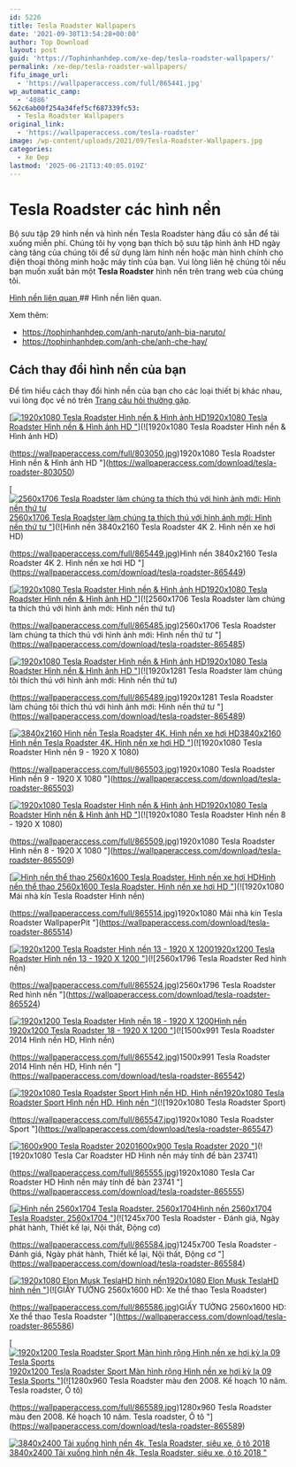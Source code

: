 ```yaml
---
id: 5226
title: Tesla Roadster Wallpapers
date: '2021-09-30T13:54:28+00:00'
author: Top Download
layout: post
guid: 'https://Tophinhanhdep.com/xe-dep/tesla-roadster-wallpapers/'
permalink: /xe-dep/tesla-roadster-wallpapers/
fifu_image_url:
  - 'https://wallpaperaccess.com/full/865441.jpg'
wp_automatic_camp:
  - '4086'
562c6ab00f254a34fef5cf687339fc53:
  - Tesla Roadster Wallpapers
original_link:
  - 'https://wallpaperaccess.com/tesla-roadster'
image: /wp-content/uploads/2021/09/Tesla-Roadster-Wallpapers.jpg
categories:
  - Xe Đẹp
lastmod: '2025-06-21T13:40:05.019Z'
---
```

# Tesla Roadster các hình nền

Bộ sưu tập 29 hình nền và hình nền Tesla Roadster hàng đầu có sẵn để tải xuống miễn phí. Chúng tôi hy vọng bạn thích bộ sưu tập hình ảnh HD ngày càng tăng của chúng tôi để sử dụng làm hình nền hoặc màn hình chính cho điện thoại thông minh hoặc máy tính của bạn. Vui lòng liên hệ chúng tôi nếu bạn muốn xuất bản một **Tesla Roadster** hình nền trên trang web của chúng tôi.

[Hình nền liên quan ](#related) ## Hình nền liên quan.

   
 Xem thêm:

   
- <https://tophinhanhdep.com/anh-naruto/anh-bia-naruto/>
- <https://tophinhanhdep.com/anh-che/anh-che-hay/>

## Cách thay đổi hình nền của bạn

Để tìm hiểu cách thay đổi hình nền của bạn cho các loại thiết bị khác nhau, vui lòng đọc về nó trên [Trang câu hỏi thường gặp](https://tophinhanhdep.com/faq/).

  
[[![1920x1080 Tesla Roadster Hình nền & Hình ảnh HD](https://wallpaperaccess.com/full/865441.jpg)1920x1080 Tesla Roadster Hình nền &amp; Hình ảnh HD "](https://wallpaperaccess.com/download/tesla-roadster-865441)](![1920x1080 Tesla Roadster Hình nền & Hình ảnh HD)

(https://wallpaperaccess.com/full/803050.jpg)1920x1080 Tesla Roadster Hình nền &amp; Hình ảnh HD "](https://wallpaperaccess.com/download/tesla-roadster-803050)

[[![2560x1706 Tesla Roadster làm chúng ta thích thú với hình ảnh mới: Hình nền thứ tư](https://wallpaperaccess.com/full/865446.jpg)2560x1706 Tesla Roadster làm chúng ta thích thú với hình ảnh mới: Hình nền thứ tư "](https://wallpaperaccess.com/download/tesla-roadster-865446)](![Hình nền 3840x2160 Tesla Roadster 4K 2.  Hình nền xe hơi HD)

(https://wallpaperaccess.com/full/865449.jpg)Hình nền 3840x2160 Tesla Roadster 4K 2. Hình nền xe hơi HD "](https://wallpaperaccess.com/download/tesla-roadster-865449)

[[![1920x1080 Tesla Roadster Hình nền & Hình ảnh HD](https://wallpaperaccess.com/full/865483.jpg)1920x1080 Tesla Roadster Hình nền &amp; Hình ảnh HD "](https://wallpaperaccess.com/download/tesla-roadster-865483)](![2560x1706 Tesla Roadster làm chúng ta thích thú với hình ảnh mới: Hình nền thứ tư)

(https://wallpaperaccess.com/full/865485.jpg)2560x1706 Tesla Roadster làm chúng ta thích thú với hình ảnh mới: Hình nền thứ tư "](https://wallpaperaccess.com/download/tesla-roadster-865485)

[[![1920x1080 Tesla Roadster Hình nền & Hình ảnh HD](https://wallpaperaccess.com/full/865487.jpg)1920x1080 Tesla Roadster Hình nền &amp; Hình ảnh HD "](https://wallpaperaccess.com/download/tesla-roadster-865487)](![1920x1281 Tesla Roadster làm chúng tôi thích thú với hình ảnh mới: Hình nền thứ tư)

(https://wallpaperaccess.com/full/865489.jpg)1920x1281 Tesla Roadster làm chúng tôi thích thú với hình ảnh mới: Hình nền thứ tư "](https://wallpaperaccess.com/download/tesla-roadster-865489)

[[![3840x2160 Hình nền Tesla Roadster 4K.  Hình nền xe hơi HD](https://wallpaperaccess.com/full/865491.jpg)3840x2160 Hình nền Tesla Roadster 4K. Hình nền xe hơi HD "](https://wallpaperaccess.com/download/tesla-roadster-865491)](![1920x1080 Tesla Roadster Hình nền 9 - 1920 X 1080)

(https://wallpaperaccess.com/full/865503.jpg)1920x1080 Tesla Roadster Hình nền 9 - 1920 X 1080 "](https://wallpaperaccess.com/download/tesla-roadster-865503)

[[![1920x1080 Tesla Roadster Hình nền & Hình ảnh HD](https://wallpaperaccess.com/full/865505.jpg)1920x1080 Tesla Roadster Hình nền &amp; Hình ảnh HD "](https://wallpaperaccess.com/download/tesla-roadster-865505)](![1920x1080 Tesla Roadster Hình nền 8 - 1920 X 1080)

(https://wallpaperaccess.com/full/865509.jpg)1920x1080 Tesla Roadster Hình nền 8 - 1920 X 1080 "](https://wallpaperaccess.com/download/tesla-roadster-865509)

[[![Hình nền thể thao 2560x1600 Tesla Roadster.  Hình nền xe hơi HD](https://wallpaperaccess.com/full/865511.jpg)Hình nền thể thao 2560x1600 Tesla Roadster. Hình nền xe hơi HD "](https://wallpaperaccess.com/download/tesla-roadster-865511)](![1920x1080 Mái nhà kín Tesla Roadster Hình nền)

(https://wallpaperaccess.com/full/865514.jpg)1920x1080 Mái nhà kín Tesla Roadster WallpaperPit "](https://wallpaperaccess.com/download/tesla-roadster-865514)

[[![1920x1200 Tesla Roadster Hình nền 13 - 1920 X 1200](https://wallpaperaccess.com/full/865519.jpg)1920x1200 Tesla Roadster Hình nền 13 - 1920 X 1200 "](https://wallpaperaccess.com/download/tesla-roadster-865519)](![2560x1796 Tesla Roadster Red hình nền)

(https://wallpaperaccess.com/full/865524.jpg)2560x1796 Tesla Roadster Red hình nền "](https://wallpaperaccess.com/download/tesla-roadster-865524)

[[![1920x1200 Tesla Roadster Hình nền 18 - 1920 X 1200](https://wallpaperaccess.com/full/865528.jpg)Hình nền 1920x1200 Tesla Roadster 18 - 1920 X 1200 "](https://wallpaperaccess.com/download/tesla-roadster-865528)](![1500x991 Tesla Roadster 2014 Hình nền HD, Hình nền)

(https://wallpaperaccess.com/full/865542.jpg)1500x991 Tesla Roadster 2014 Hình nền HD, Hình nền "](https://wallpaperaccess.com/download/tesla-roadster-865542)

[[![1920x1080 Tesla Roadster Sport Hình nền HD.  Hình nền](https://wallpaperaccess.com/full/865545.jpg)1920x1080 Tesla Roadster Sport Hình nền HD. Hình nền "](https://wallpaperaccess.com/download/tesla-roadster-865545)](![1920x1080 Tesla Roadster Sport)

(https://wallpaperaccess.com/full/865547.jpg)1920x1080 Tesla Roadster Sport "](https://wallpaperaccess.com/download/tesla-roadster-865547)

[[![1600x900 Tesla Roadster 2020](https://wallpaperaccess.com/full/865552.jpg)1600x900 Tesla Roadster 2020 "](https://wallpaperaccess.com/download/tesla-roadster-865552)](![1920x1080 Tesla Car Roadster HD Hình nền máy tính để bàn 23741)

(https://wallpaperaccess.com/full/865555.jpg)1920x1080 Tesla Car Roadster HD Hình nền máy tính để bàn 23741 "](https://wallpaperaccess.com/download/tesla-roadster-865555)

[[![Hình nền 2560x1704 Tesla Roadster.  2560x1704](https://wallpaperaccess.com/full/865559.jpg)Hình nền 2560x1704 Tesla Roadster. 2560x1704 "](https://wallpaperaccess.com/download/tesla-roadster-865559)](![1245x700 Tesla Roadster - Đánh giá, Ngày phát hành, Thiết kế lại, Nội thất, Động cơ)

(https://wallpaperaccess.com/full/865584.jpg)1245x700 Tesla Roadster - Đánh giá, Ngày phát hành, Thiết kế lại, Nội thất, Động cơ "](https://wallpaperaccess.com/download/tesla-roadster-865584)

[[![1920x1080 Elon Musk TeslaHD hình nền](https://wallpaperaccess.com/full/851838.jpg)1920x1080 Elon Musk TeslaHD hình nền "](https://wallpaperaccess.com/download/tesla-roadster-851838)](![GIẤY TƯỜNG 2560x1600 HD: Xe thể thao Tesla Roadster)

(https://wallpaperaccess.com/full/865586.jpg)GIẤY TƯỜNG 2560x1600 HD: Xe thể thao Tesla Roadster "](https://wallpaperaccess.com/download/tesla-roadster-865586)

[[![1920x1200 Tesla Roadster Sport Màn hình rộng Hình nền xe hơi kỳ lạ 09 Tesla Sports](https://wallpaperaccess.com/full/865588.jpg)1920x1200 Tesla Roadster Sport Màn hình rộng Hình nền xe hơi kỳ lạ 09 Tesla Sports "](https://wallpaperaccess.com/download/tesla-roadster-865588)](![1280x960 Tesla Roadster màu đen 2008. Kế hoạch 10 năm.  Tesla roadster, Ô tô)

(https://wallpaperaccess.com/full/865589.jpg)1280x960 Tesla Roadster màu đen 2008. Kế hoạch 10 năm. Tesla roadster, Ô tô "](https://wallpaperaccess.com/download/tesla-roadster-865589)

[![3840x2400 Tải xuống hình nền 4k, Tesla Roadster, siêu xe, ô tô 2018](https://wallpaperaccess.com/full/865590.jpg)3840x2400 Tải xuống hình nền 4k, Tesla Roadster, siêu xe, ô tô 2018 "](https://wallpaperaccess.com/download/tesla-roadster-865590)
